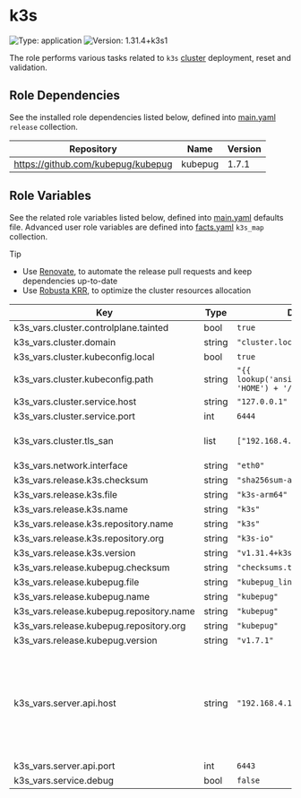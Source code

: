 # k3s

![Type: application](https://img.shields.io/badge/Type-application-informational?style=flat-square) ![Version: 1.31.4+k3s1](https://img.shields.io/badge/Version-1.31.4+k3s1-informational?style=flat-square)

The role performs various tasks related to `k3s` [cluster](https://github.com/k3s-io/k3s/releases/tag/v1.31.4+k3s1) deployment, reset and validation.

## Role Dependencies

See the installed role dependencies listed below, defined into [main.yaml](./defaults/main.yaml) `release` collection.

| Repository | Name | Version |
|------------|------|---------|
| https://github.com/kubepug/kubepug | kubepug | 1.7.1 |

## Role Variables

See the related role variables listed below, defined into [main.yaml](./defaults/main.yaml) defaults file. Advanced user role variables are defined into [facts.yaml](./tasks/facts.yaml) `k3s_map` collection.

> [!TIP]
> - Use [Renovate](https://axivo.com/k3s-cluster/tutorials/handbook/renovate/), to automate the release pull requests and keep dependencies up-to-date
> - Use [Robusta KRR](https://github.com/robusta-dev/krr), to optimize the cluster resources allocation

| Key | Type | Default | Description |
|-----|------|---------|-------------|
| k3s_vars.cluster.controlplane.tainted | bool | `true` |  |
| k3s_vars.cluster.domain | string | `"cluster.local"` |  |
| k3s_vars.cluster.kubeconfig.local | bool | `true` |  |
| k3s_vars.cluster.kubeconfig.path | string | `"{{ lookup('ansible.builtin.env', 'HOME') + '/.kube' }}"` | Local `/.kube` directory path |
| k3s_vars.cluster.service.host | string | `"127.0.0.1"` |  |
| k3s_vars.cluster.service.port | int | `6444` |  |
| k3s_vars.cluster.tls_san | list | `["192.168.4.10"]` | Related to `server.api.host` key |
| k3s_vars.network.interface | string | `"eth0"` |  |
| k3s_vars.release.k3s.checksum | string | `"sha256sum-arm64.txt"` |  |
| k3s_vars.release.k3s.file | string | `"k3s-arm64"` |  |
| k3s_vars.release.k3s.name | string | `"k3s"` |  |
| k3s_vars.release.k3s.repository.name | string | `"k3s"` |  |
| k3s_vars.release.k3s.repository.org | string | `"k3s-io"` |  |
| k3s_vars.release.k3s.version | string | `"v1.31.4+k3s1"` |  |
| k3s_vars.release.kubepug.checksum | string | `"checksums.txt"` |  |
| k3s_vars.release.kubepug.file | string | `"kubepug_linux_arm64.tar.gz"` |  |
| k3s_vars.release.kubepug.name | string | `"kubepug"` |  |
| k3s_vars.release.kubepug.repository.name | string | `"kubepug"` |  |
| k3s_vars.release.kubepug.repository.org | string | `"kubepug"` |  |
| k3s_vars.release.kubepug.version | string | `"v1.7.1"` |  |
| k3s_vars.server.api.host | string | `"192.168.4.10"` | Related to `cluster.tls_san` key, used as frontend bind IP for Haproxy loadbalancer and populated into `/.kube/config` file |
| k3s_vars.server.api.port | int | `6443` |  |
| k3s_vars.service.debug | bool | `false` |  |
